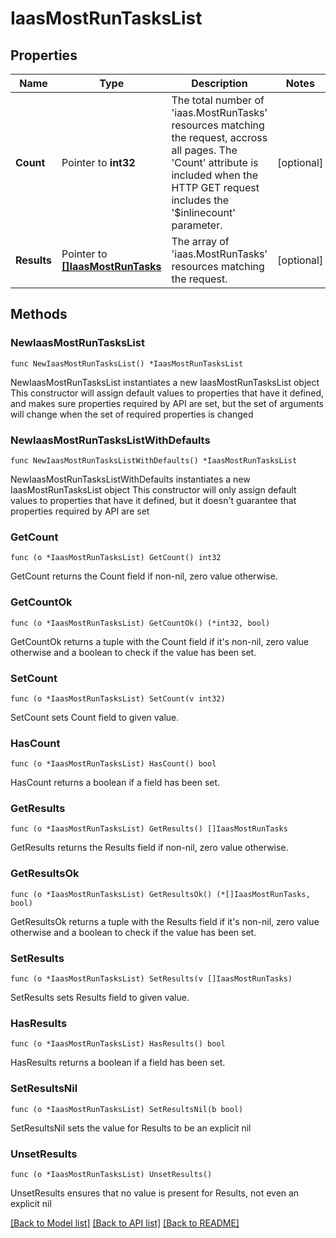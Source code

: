 # IaasMostRunTasksList

## Properties

Name | Type | Description | Notes
------------ | ------------- | ------------- | -------------
**Count** | Pointer to **int32** | The total number of &#39;iaas.MostRunTasks&#39; resources matching the request, accross all pages. The &#39;Count&#39; attribute is included when the HTTP GET request includes the &#39;$inlinecount&#39; parameter. | [optional] 
**Results** | Pointer to [**[]IaasMostRunTasks**](iaas.MostRunTasks.md) | The array of &#39;iaas.MostRunTasks&#39; resources matching the request. | [optional] 

## Methods

### NewIaasMostRunTasksList

`func NewIaasMostRunTasksList() *IaasMostRunTasksList`

NewIaasMostRunTasksList instantiates a new IaasMostRunTasksList object
This constructor will assign default values to properties that have it defined,
and makes sure properties required by API are set, but the set of arguments
will change when the set of required properties is changed

### NewIaasMostRunTasksListWithDefaults

`func NewIaasMostRunTasksListWithDefaults() *IaasMostRunTasksList`

NewIaasMostRunTasksListWithDefaults instantiates a new IaasMostRunTasksList object
This constructor will only assign default values to properties that have it defined,
but it doesn't guarantee that properties required by API are set

### GetCount

`func (o *IaasMostRunTasksList) GetCount() int32`

GetCount returns the Count field if non-nil, zero value otherwise.

### GetCountOk

`func (o *IaasMostRunTasksList) GetCountOk() (*int32, bool)`

GetCountOk returns a tuple with the Count field if it's non-nil, zero value otherwise
and a boolean to check if the value has been set.

### SetCount

`func (o *IaasMostRunTasksList) SetCount(v int32)`

SetCount sets Count field to given value.

### HasCount

`func (o *IaasMostRunTasksList) HasCount() bool`

HasCount returns a boolean if a field has been set.

### GetResults

`func (o *IaasMostRunTasksList) GetResults() []IaasMostRunTasks`

GetResults returns the Results field if non-nil, zero value otherwise.

### GetResultsOk

`func (o *IaasMostRunTasksList) GetResultsOk() (*[]IaasMostRunTasks, bool)`

GetResultsOk returns a tuple with the Results field if it's non-nil, zero value otherwise
and a boolean to check if the value has been set.

### SetResults

`func (o *IaasMostRunTasksList) SetResults(v []IaasMostRunTasks)`

SetResults sets Results field to given value.

### HasResults

`func (o *IaasMostRunTasksList) HasResults() bool`

HasResults returns a boolean if a field has been set.

### SetResultsNil

`func (o *IaasMostRunTasksList) SetResultsNil(b bool)`

 SetResultsNil sets the value for Results to be an explicit nil

### UnsetResults
`func (o *IaasMostRunTasksList) UnsetResults()`

UnsetResults ensures that no value is present for Results, not even an explicit nil

[[Back to Model list]](../README.md#documentation-for-models) [[Back to API list]](../README.md#documentation-for-api-endpoints) [[Back to README]](../README.md)


